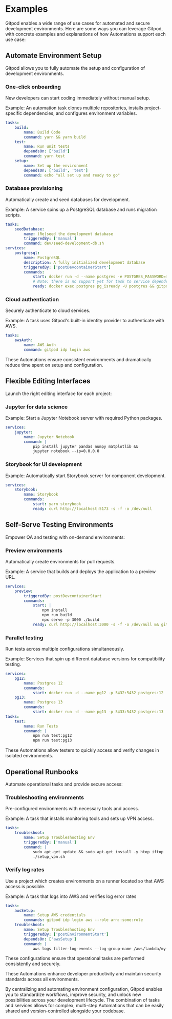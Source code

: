 # Examples

Gitpod enables a wide range of use cases for automated and secure development environments. Here are some ways you can leverage Gitpod, with concrete examples and explanations of how Automations support each use case:

## Automate Environment Setup

Gitpod allows you to fully automate the setup and configuration of development environments.

### One-click onboarding

New developers can start coding immediately without manual setup.

Example: An automation task clones multiple repositories, installs project-specific dependencies, and configures environment variables.

```yaml
tasks:
    build:
        name: Build Code
        command: yarn && yarn build
    test:
        name: Run unit tests
        dependsOn: ['build']
        command: yarn test
    setup:
        name: Set up the environment
        dependsOn: ['build', 'test']
        command: echo "all set up and ready to go"
```

### Database provisioning

Automatically create and seed databases for development.

Example: A service spins up a PostgreSQL database and runs migration scripts.

```yaml
tasks:
    seedDatabase:
        name: (Re)seed the development database
        triggeredBy: ['manual']
        command: dev/seed-development-db.sh
services:
    postgresql:
        name: PostgreSQL
        description: A fully initialized development database
        triggeredBy: ['postDevcontainerStart']
        commands:
            start: docker run -d --name postgres -e POSTGRES_PASSWORD=mysecretpassword -p 5432:5432 postgres:latest
            # Note: there is no support yet for task to service dependencies.
            ready: docker exec postgres pg_isready -U postgres && gitpod auto task start seedDatabase
```

### Cloud authentication

Securely authenticate to cloud services.

Example: A task uses Gitpod's built-in identity provider to authenticate with AWS.

```yaml
tasks:
    awsAuth:
        name: AWS Auth
        command: gitpod idp login aws
```

These Automations ensure consistent environments and dramatically reduce time spent on setup and configuration.

## Flexible Editing Interfaces

Launch the right editing interface for each project:

### Jupyter for data science

Example: Start a Jupyter Notebook server with required Python packages.

```yaml
services:
    jupyter:
        name: Jupyter Notebook
        command: |
            pip install jupyter pandas numpy matplotlib &&
            jupyter notebook --ip=0.0.0.0
```

### Storybook for UI development

Example: Automatically start Storybook server for component development.

```yaml
services:
    storybook:
        name: Storybook
        commands:
            start: yarn storybook
            ready: curl http://localhost:5173 -s -f -o /dev/null
```

## Self-Serve Testing Environments

Empower QA and testing with on-demand environments:

### Preview environments

Automatically create environments for pull requests.

Example: A service that builds and deploys the application to a preview URL.

```yaml
services:
    preview:
        triggeredBy: postDevcontainerStart
        commands:
            start: |
                npm install
                npm run build
                npx serve -p 3000 ./build
            ready: curl http://localhost:3000 -s -f -o /dev/null && gitpod ports open 3000 --name "Application Preview"
```

### Parallel testing

Run tests across multiple configurations simultaneously.

Example: Services that spin up different database versions for compatibility testing.

```yaml
services:
    pg12:
        name: Postgres 12
        commands:
            start: docker run -d --name pg12 -p 5432:5432 postgres:12
    pg13:
        name: Postgres 13
        commands:
            start: docker run -d --name pg13 -p 5433:5432 postgres:13
tasks:
    test:
        name: Run Tests
        command: |
            npm run test:pg12
            npm run test:pg13
```

These Automations allow testers to quickly access and verify changes in isolated environments.

## Operational Runbooks

Automate operational tasks and provide secure access:

### Troubleshooting environments

Pre-configured environments with necessary tools and access.

Example: A task that installs monitoring tools and sets up VPN access.

```yaml
tasks:
    troubleshoot:
        name: Setup Troubleshooting Env
        triggeredBy: ['manual']
        command: |
            sudo apt-get update && sudo apt-get install -y htop iftop
            ./setup_vpn.sh
```

### Verify log rates

Use a project which creates environments on a runner located so that AWS access is possible.

Example: A task that logs into AWS and verifies log error rates

```yaml
tasks:
    awsSetup:
        name: Setup AWS credentials
        commands: gitpod idp login aws --role arn::some:role
    troubleshoot:
        name: Setup Troubleshooting Env
        triggeredBy: ['postEnvironmentStart']
        dependsOn: ['awsSetup']
        command: |
            aws logs filter-log-events --log-group-name /aws/lambda/my-function --start-time $(date -u -d '1 hour ago' +%s000) --filter-pattern "ERROR"
```

These configurations ensure that operational tasks are performed consistently and securely.

These Automations enhance developer productivity and maintain security standards across all environments.

By centralizing and automating environment configuration, Gitpod enables you to standardize workflows, improve security, and unlock new possibilities across your development lifecycle. The combination of tasks and services allows for complex, multi-step Automations that can be easily shared and version-controlled alongside your codebase.
